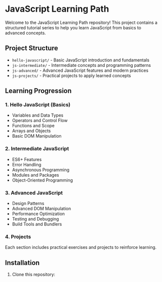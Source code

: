 # JavaScript Learning Path

Welcome to the JavaScript Learning Path repository! This project contains a structured tutorial series to help you learn
JavaScript from basics to advanced concepts.

## Project Structure

- `hello-javascript/` - Basic JavaScript introduction and fundamentals
- `js-intermediate/` - Intermediate concepts and programming patterns
- `js-advanced/` - Advanced JavaScript features and modern practices
- `js-projects/` - Practical projects to apply learned concepts

## Learning Progression

### 1. Hello JavaScript (Basics)

- Variables and Data Types
- Operators and Control Flow
- Functions and Scope
- Arrays and Objects
- Basic DOM Manipulation

### 2. Intermediate JavaScript

- ES6+ Features
- Error Handling
- Asynchronous Programming
- Modules and Packages
- Object-Oriented Programming

### 3. Advanced JavaScript

- Design Patterns
- Advanced DOM Manipulation
- Performance Optimization
- Testing and Debugging
- Build Tools and Bundlers

### 4. Projects

Each section includes practical exercises and projects to reinforce learning.

## Installation

1. Clone this repository:
